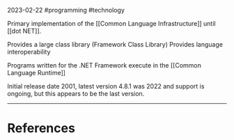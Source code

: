 2023-02-22
#programming #technology 

Primary implementation of the [[Common Language Infrastructure]] until [[dot NET]].

Provides a large class library (Framework Class Library)
Provides language interoperability

Programs written for the .NET Framework execute in the [[Common Language Runtime]]

Initial release date 2001, latest version 4.8.1 was 2022 and support is ongoing, but this appears to be the last version.

---
# References
